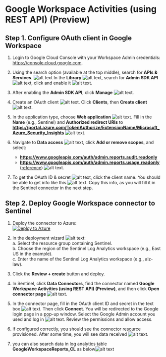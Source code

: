 # Google Workspace Activities (using REST API) (Preview)
## Step 1. Configure OAuth client in Google Workspace
1. Login to Google Cloud Console with your Workspace Admin credentials: https://console.cloud.google.com.

2. Using the search option (available at the top middle), search for **APIs & Services**.
![alt text](gw1.png) In the **Library** ![alt text](gw2.png), search for **Admin SDK API** ![alt text](gw3.png), click and enable it ![alt text](gw4.png).

3. After enabling the **Admin SDK API**, click **Manage** ![alt text](gw5.png).

4. Create an OAuth client ![alt text](gw6.png). Click **Clients**, then **Create client** ![alt text](gw7.png).

5. In the application type, choose **Web application** ![alt text](gw8.png). Fill in the **Name** (e.g., Sentinel) and **Authorized redirect URIs** to **https://portal.azure.com/TokenAuthorize/ExtensionName/Microsoft_Azure_Security_Insights** ![alt text](gw9.png).

6. Navigate to **Data access** ![alt text](gw10.png), click **Add or remove scopes**, and select:
   - **https://www.googleapis.com/auth/admin.reports.audit.readonly**
   - **https://www.googleapis.com/auth/admin.reports.usage.readonly**
   ([reference](https://developers.google.com/workspace/admin/reports/auth?hl=zh-tw)) ![alt text](gw11.png).

7. To get the OAuth ID & secret ![alt text](gw12.png), click the client name. You should be able to get info like this ![alt text](gw13.png). Copy this info, as you will fill it in the Sentinel connector in the next step.

## Step 2. Deploy Google Workspace connector to Sentinel
1. Deploy the connector to Azure:  
   [![Deploy to Azure](https://aka.ms/deploytoazurebutton)](https://portal.azure.com/#blade/Microsoft_Azure_CreateUIDef/CustomDeploymentBlade/uri/https%3A%2F%2Fraw.githubusercontent.com%2Fhifrank%2Fazure-sentinel-google-workspace-connector%2Fmain%2FGWorkspace.json)

2. In the deployment wizard ![alt text](arm.png):  
   a. Select the resource group containing Sentinel.  
   b. Choose the region of the Sentinel Log Analytics workspace (e.g., East US in the example).  
   c. Enter the name of the Sentinel Log Analytics workspace (e.g., alz-law).

3. Click the **Review + create** button and deploy.

4. In Sentinel, click **Data Connectors**, find the connector named **Google Workspace Activities (using REST API) (Preview)**, and then click **Open connector page** ![alt text](connector.png).

5. In the connector page, fill in the OAuth client ID and secret in the text box ![alt text](gw14.png). Then click **Connect**. You will be redirected to the Google login page in a pop-up window. Select the Google Admin account you used and log in ![alt text](gw15.png). Review the permissions and allow access.

6. If configured correctly, you should see the connector resource provisioned. After some time, you will see data received ![alt text](gw16.png).

7. you can also search data in log analytics table **GoogleWorkspaceReports_CL** as below![alt text](gw17.png)
